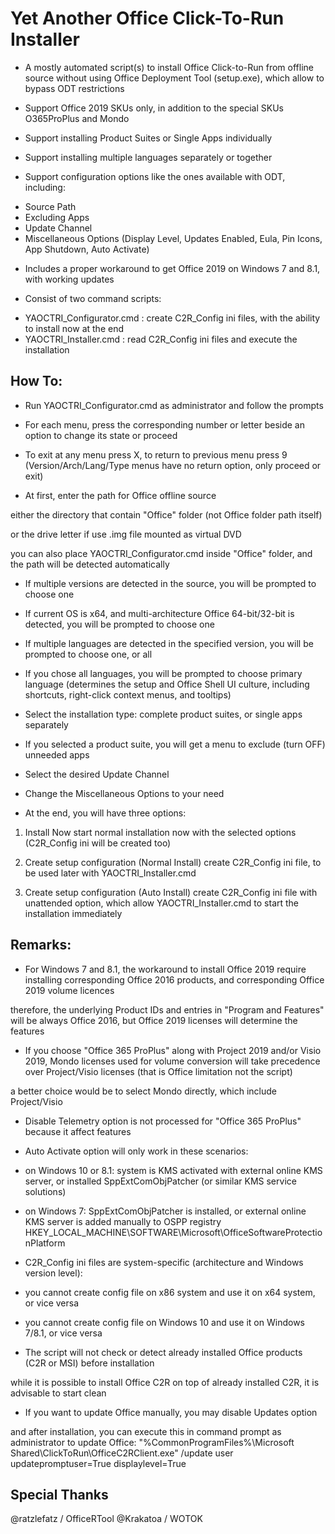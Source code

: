 # Yet Another Office Click-To-Run Installer

* A mostly automated script(s) to install Office Click-to-Run from offline source without using Office Deployment Tool (setup.exe), which allow to bypass ODT restrictions

* Support Office 2019 SKUs only, in addition to the special SKUs O365ProPlus and Mondo

* Support installing Product Suites or Single Apps individually

* Support installing multiple languages separately or together

* Support configuration options like the ones available with ODT, including:
- Source Path
- Excluding Apps
- Update Channel
- Miscellaneous Options (Display Level, Updates Enabled, Eula, Pin Icons, App Shutdown, Auto Activate)

* Includes a proper workaround to get Office 2019 on Windows 7 and 8.1, with working updates

* Consist of two command scripts:
- YAOCTRI_Configurator.cmd : create C2R_Config ini files, with the ability to install now at the end
- YAOCTRI_Installer.cmd    : read C2R_Config ini files and execute the installation

## How To:

* Run YAOCTRI_Configurator.cmd as administrator and follow the prompts

- For each menu, press the corresponding number or letter beside an option to change its state or proceed

- To exit at any menu press X, to return to previous menu press 9
(Version/Arch/Lang/Type menus have no return option, only proceed or exit)

- At first, enter the path for Office offline source

either the directory that contain "Office" folder (not Office folder path itself)

or the drive letter if use .img file mounted as virtual DVD

you can also place YAOCTRI_Configurator.cmd inside "Office" folder, and the path will be detected automatically

- If multiple versions are detected in the source, you will be prompted to choose one

- If current OS is x64, and multi-architecture Office 64-bit/32-bit is detected, you will be prompted to choose one

- If multiple languages are detected in the specified version, you will be prompted to choose one, or all

- If you chose all languages, you will be prompted to choose primary language
(determines the setup and Office Shell UI culture, including shortcuts, right-click context menus, and tooltips)

- Select the installation type: complete product suites, or single apps separately

- If you selected a product suite, you will get a menu to exclude (turn OFF) unneeded apps

- Select the desired Update Channel

- Change the Miscellaneous Options to your need

- At the end, you will have three options:

1. Install Now
start normal installation now with the selected options (C2R_Config ini will be created too)

2. Create setup configuration (Normal Install)
create C2R_Config ini file, to be used later with YAOCTRI_Installer.cmd

3. Create setup configuration (Auto Install)
create C2R_Config ini file with unattended option, which allow YAOCTRI_Installer.cmd to start the installation immediately

## Remarks:

* For Windows 7 and 8.1, the workaround to install Office 2019 require installing corresponding Office 2016 products, and corresponding Office 2019 volume licences

therefore, the underlying Product IDs and entries in "Program and Features" will be always Office 2016, but Office 2019 licenses will determine the features

* If you choose "Office 365 ProPlus" along with Project 2019 and/or Visio 2019, Mondo licenses used for volume conversion will take precedence over Project/Visio licenses (that is Office limitation not the script)

a better choice would be to select Mondo directly, which include Project/Visio

* Disable Telemetry option is not processed for "Office 365 ProPlus" because it affect features

* Auto Activate option will only work in these scenarios:

- on Windows 10 or 8.1:
system is KMS activated with external online KMS server, or installed SppExtComObjPatcher (or similar KMS service solutions)

- on Windows 7:
SppExtComObjPatcher is installed, or external online KMS server is added manually to OSPP registry
HKEY_LOCAL_MACHINE\SOFTWARE\Microsoft\OfficeSoftwareProtectionPlatform

* C2R_Config ini files are system-specific (architecture and Windows version level):

- you cannot create config file on x86 system and use it on x64 system, or vice versa

- you cannot create config file on Windows 10 and use it on Windows 7/8.1, or vice versa

* The script will not check or detect already installed Office products (C2R or MSI) before installation

while it is possible to install Office C2R on top of already installed C2R, it is advisable to start clean

* If you want to update Office manually, you may disable Updates option

and after installation, you can execute this in command prompt as administrator to update Office:
"%CommonProgramFiles%\Microsoft Shared\ClickToRun\OfficeC2RClient.exe" /update user updatepromptuser=True displaylevel=True

## Special Thanks

@ratzlefatz / OfficeRTool
@Krakatoa   / WOTOK
